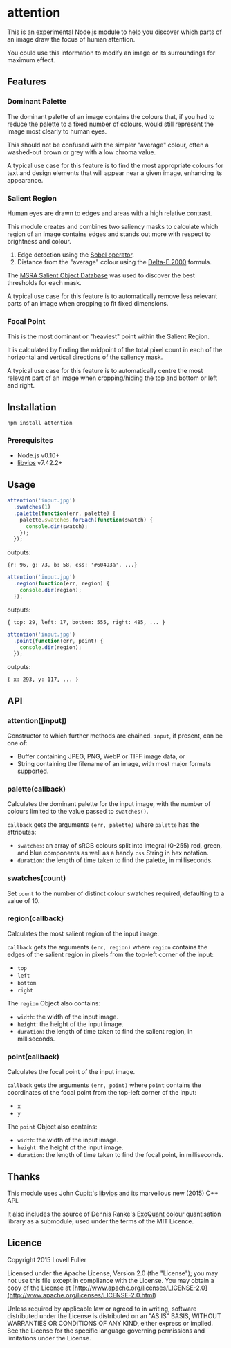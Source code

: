 # attention

This is an experimental Node.js module to help you discover which parts of an image draw the focus of human attention.

You could use this information to modify an image or its surroundings for maximum effect.

## Features

### Dominant Palette

The dominant palette of an image contains the colours that, if you had to reduce the palette to a fixed number of colours, would still represent the image most clearly to human eyes.

This should not be confused with the simpler "average" colour, often a washed-out brown or grey with a low chroma value.

A typical use case for this feature is to find the most appropriate colours for text and design elements that will appear near a given image, enhancing its appearance.

### Salient Region

Human eyes are drawn to edges and areas with a high relative contrast.

This module creates and combines two saliency masks to calculate which region of an image contains edges and stands out more with respect to brightness and colour.

1. Edge detection using the [Sobel operator](http://en.wikipedia.org/wiki/Sobel_operator).
2. Distance from the "average" colour using the [Delta-E 2000](http://en.wikipedia.org/wiki/Color_difference#CIEDE2000) formula.

The [MSRA Salient Object Database](http://research.microsoft.com/en-us/um/people/jiansun/salientobject/salient_object.htm) was used to discover the best thresholds for each mask.

A typical use case for this feature is to automatically remove less relevant parts of an image when cropping to fit fixed dimensions.

### Focal Point

This is the most dominant or "heaviest" point within the Salient Region.

It is calculated by finding the midpoint of the total pixel count in each of the horizontal and vertical directions of the saliency mask.

A typical use case for this feature is to automatically centre the most relevant part of an image when cropping/hiding the top and bottom or left and right.

## Installation

	npm install attention

### Prerequisites

* Node.js v0.10+
* [libvips](https://github.com/jcupitt/libvips) v7.42.2+

## Usage

```javascript
attention('input.jpg')
  .swatches(1)
  .palette(function(err, palette) {
    palette.swatches.forEach(function(swatch) {
      console.dir(swatch);
    });
  });
```
outputs:
```
{r: 96, g: 73, b: 58, css: '#60493a', ...}
```

```javascript
attention('input.jpg')
  .region(function(err, region) {
    console.dir(region);
  });
```
outputs:
```
{ top: 29, left: 17, bottom: 555, right: 485, ... }
```

```javascript
attention('input.jpg')
  .point(function(err, point) {
    console.dir(region);
  });
```
outputs:
```
{ x: 293, y: 117, ... }
```

## API

### attention([input])

Constructor to which further methods are chained. `input`, if present, can be one of:

* Buffer containing JPEG, PNG, WebP or TIFF image data, or
* String containing the filename of an image, with most major formats supported.

### palette(callback)

Calculates the dominant palette for the input image, with the number of colours limited to the value passed to `swatches()`.

`callback` gets the arguments `(err, palette)` where `palette` has the attributes:

* `swatches`: an array of sRGB colours split into integral (0-255) red, green, and blue components as well as a handy `css` String in hex notation.
* `duration`: the length of time taken to find the palette, in milliseconds.

### swatches(count)

Set `count` to the number of distinct colour swatches required, defaulting to a value of 10.

### region(callback)

Calculates the most salient region of the input image.

`callback` gets the arguments `(err, region)` where `region` contains the edges of the salient region in pixels from the top-left corner of the input:

* `top`
* `left`
* `bottom`
* `right`

The `region` Object also contains:

* `width`: the width of the input image.
* `height`: the height of the input image.
* `duration`: the length of time taken to find the salient region, in milliseconds.

### point(callback)

Calculates the focal point of the input image.

`callback` gets the arguments `(err, point)` where `point` contains the coordinates of the focal point from the top-left corner of the input:

* `x`
* `y`

The `point` Object also contains:

* `width`: the width of the input image.
* `height`: the height of the input image.
* `duration`: the length of time taken to find the focal point, in milliseconds.

## Thanks

This module uses John Cupitt's [libvips](https://github.com/jcupitt/libvips) and its marvellous new (2015) C++ API.

It also includes the source of Dennis Ranke's [ExoQuant](https://github.com/exoticorn/exoquant) colour quantisation library as a submodule, used under the terms of the MIT Licence.

## Licence

Copyright 2015 Lovell Fuller

Licensed under the Apache License, Version 2.0 (the "License"); you may not use this file except in compliance with the License. You may obtain a copy of the License at [http://www.apache.org/licenses/LICENSE-2.0](http://www.apache.org/licenses/LICENSE-2.0.html)

Unless required by applicable law or agreed to in writing, software distributed under the License is distributed on an "AS IS" BASIS, WITHOUT WARRANTIES OR CONDITIONS OF ANY KIND, either express or implied. See the License for the specific language governing permissions and limitations under the License.
